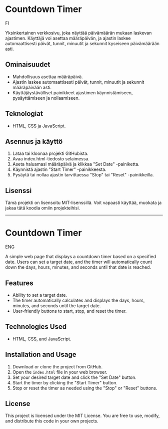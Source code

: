 # Countdown Timer

FI

Yksinkertainen verkkosivu, joka näyttää päivämäärän mukaan laskevan ajastimen. Käyttäjä voi asettaa määräpäivän, ja ajastin laskee automaattisesti päivät, tunnit, minuutit ja sekunnit kyseiseen päivämäärään asti.

## Ominaisuudet

- Mahdollisuus asettaa määräpäivä.
- Ajastin laskee automaattisesti päivät, tunnit, minuutit ja sekunnit määräpäivään asti.
- Käyttäjäystävälliset painikkeet ajastimen käynnistämiseen, pysäyttämiseen ja nollaamiseen.

## Teknologiat

- HTML, CSS ja JavaScript.

## Asennus ja käyttö

1. Lataa tai kloonaa projekti GitHubista.
2. Avaa index.html-tiedosto selaimessa.
3. Aseta haluamasi määräpäivä ja klikkaa "Set Date" -painiketta.
4. Käynnistä ajastin "Start Timer" -painikkeesta.
5. Pysäytä tai nollaa ajastin tarvittaessa "Stop" tai "Reset" -painikkeilla.

## Lisenssi

Tämä projekti on lisensoitu MIT-lisenssillä. Voit vapaasti käyttää, muokata ja jakaa tätä koodia omiin projekteihisi.

--------------------------------------------------------------------------------------------------------------------------------------------------------------------------
# Countdown Timer

ENG

A simple web page that displays a countdown timer based on a specified date. Users can set a target date, and the timer will automatically count down the days, hours, minutes, and seconds until that date is reached.

## Features

- Ability to set a target date.
- The timer automatically calculates and displays the days, hours, minutes, and seconds until the target date.
- User-friendly buttons to start, stop, and reset the timer.

## Technologies Used

- HTML, CSS, and JavaScript.

## Installation and Usage

1. Download or clone the project from GitHub.
2. Open the `index.html` file in your web browser.
3. Set your desired target date and click the "Set Date" button.
4. Start the timer by clicking the "Start Timer" button.
5. Stop or reset the timer as needed using the "Stop" or "Reset" buttons.

## License

This project is licensed under the MIT License. You are free to use, modify, and distribute this code in your own projects.

